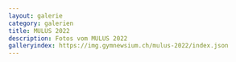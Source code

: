 ```yaml
---
layout: galerie
category: galerien
title: MULUS 2022
description: Fotos vom MULUS 2022
galleryindex: https://img.gymnewsium.ch/mulus-2022/index.json
---
```

